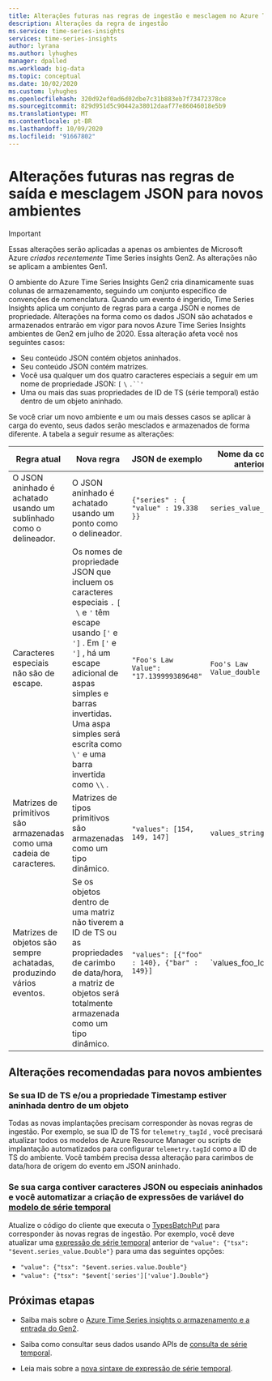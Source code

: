 ```yaml
---
title: Alterações futuras nas regras de ingestão e mesclagem no Azure Time Series Insights Gen2 | Microsoft Docs
description: Alterações da regra de ingestão
ms.service: time-series-insights
services: time-series-insights
author: lyrana
ms.author: lyhughes
manager: dpalled
ms.workload: big-data
ms.topic: conceptual
ms.date: 10/02/2020
ms.custom: lyhughes
ms.openlocfilehash: 320d92ef0ad6d02dbe7c31b883eb7f73472378ce
ms.sourcegitcommit: 829d951d5c90442a38012daaf77e86046018e5b9
ms.translationtype: MT
ms.contentlocale: pt-BR
ms.lasthandoff: 10/09/2020
ms.locfileid: "91667802"
---
```

# <a name="upcoming-changes-to-json-flattening-and-escaping-rules-for-new-environments"></a>Alterações futuras nas regras de saída e mesclagem JSON para novos ambientes

> [!IMPORTANT]
> Essas alterações serão aplicadas a apenas os ambientes de Microsoft Azure *criados recentemente* Time Series insights Gen2. As alterações não se aplicam a ambientes Gen1.

O ambiente do Azure Time Series Insights Gen2 cria dinamicamente suas colunas de armazenamento, seguindo um conjunto específico de convenções de nomenclatura. Quando um evento é ingerido, Time Series Insights aplica um conjunto de regras para a carga JSON e nomes de propriedade. Alterações na forma como os dados JSON são achatados e armazenados entrarão em vigor para novos Azure Time Series Insights ambientes de Gen2 em julho de 2020. Essa alteração afeta você nos seguintes casos:

* Seu conteúdo JSON contém objetos aninhados.
* Seu conteúdo JSON contém matrizes.
* Você usa qualquer um dos quatro caracteres especiais a seguir em um nome de propriedade JSON: `[` `\` `.``'`
* Uma ou mais das suas propriedades de ID de TS (série temporal) estão dentro de um objeto aninhado.

Se você criar um novo ambiente e um ou mais desses casos se aplicar à carga do evento, seus dados serão mesclados e armazenados de forma diferente. A tabela a seguir resume as alterações:

| Regra atual | Nova regra | JSON de exemplo | Nome da coluna anterior | Nome da nova coluna
|---|---| ---| ---|  ---|
| O JSON aninhado é achatado usando um sublinhado como o delineador. |O JSON aninhado é achatado usando um ponto como o delineador.  | ``{"series" : { "value" : 19.338 }}`` | `series_value_double` |`series.value_double` |
| Caracteres especiais não são de escape. | Os nomes de propriedade JSON que incluem os caracteres especiais `.` `[`   `\` e `'` têm escape usando `['` e `']` . Em `['` e `']` , há um escape adicional de aspas simples e barras invertidas. Uma aspa simples será escrita como `\'` e uma barra invertida como `\\` .  | ```"Foo's Law Value": "17.139999389648"``` | `Foo's Law Value_double` | `['Foo\'s Law Value']_double` |
| Matrizes de primitivos são armazenadas como uma cadeia de caracteres. | Matrizes de tipos primitivos são armazenadas como um tipo dinâmico.  | `"values": [154, 149, 147]` | `values_string`  | `values_dynamic` |
Matrizes de objetos são sempre achatadas, produzindo vários eventos. | Se os objetos dentro de uma matriz não tiverem a ID de TS ou as propriedades de carimbo de data/hora, a matriz de objetos será totalmente armazenada como um tipo dinâmico. | `"values": [{"foo" : 140}, {"bar" : 149}]` | `values_foo_long | values_bar_long` | `values_dynamic` |

## <a name="recommended-changes-for-new-environments"></a>Alterações recomendadas para novos ambientes

### <a name="if-your-ts-id-andor-timestamp-property-is-nested-within-an-object"></a>Se sua ID de TS e/ou a propriedade Timestamp estiver aninhada dentro de um objeto

Todas as novas implantações precisam corresponder às novas regras de ingestão. Por exemplo, se sua ID de TS for `telemetry_tagId` , você precisará atualizar todos os modelos de Azure Resource Manager ou scripts de implantação automatizados para configurar `telemetry.tagId` como a ID de TS do ambiente. Você também precisa dessa alteração para carimbos de data/hora de origem do evento em JSON aninhado.

### <a name="if-your-payload-contains-nested-json-or-special-characters-and-you-automate-authoring-time-series-model-variable-expressions"></a>Se sua carga contiver caracteres JSON ou especiais aninhados e você automatizar a criação de expressões de variável do [modelo de série temporal](.\time-series-insights-update-tsm.md)

Atualize o código do cliente que executa o [TypesBatchPut](https://docs.microsoft.com/rest/api/time-series-insights/dataaccessgen2/timeseriestypes/executebatch#typesbatchput) para corresponder às novas regras de ingestão. Por exemplo, você deve atualizar uma [expressão de série temporal](https://docs.microsoft.com/rest/api/time-series-insights/reference-time-series-expression-syntax) anterior de `"value": {"tsx": "$event.series_value.Double"}` para uma das seguintes opções:

* `"value": {"tsx": "$event.series.value.Double"}`
* `"value": {"tsx": "$event['series']['value'].Double"}`

## <a name="next-steps"></a>Próximas etapas

* Saiba mais sobre o [Azure Time Series insights o armazenamento e a entrada do Gen2](./time-series-insights-update-storage-ingress.md).

* Saiba como consultar seus dados usando APIs de [consulta de série temporal](./concepts-query-overview.md).

* Leia mais sobre a [nova sintaxe de expressão de série temporal](https://docs.microsoft.com/rest/api/time-series-insights/reference-time-series-expression-syntax).
